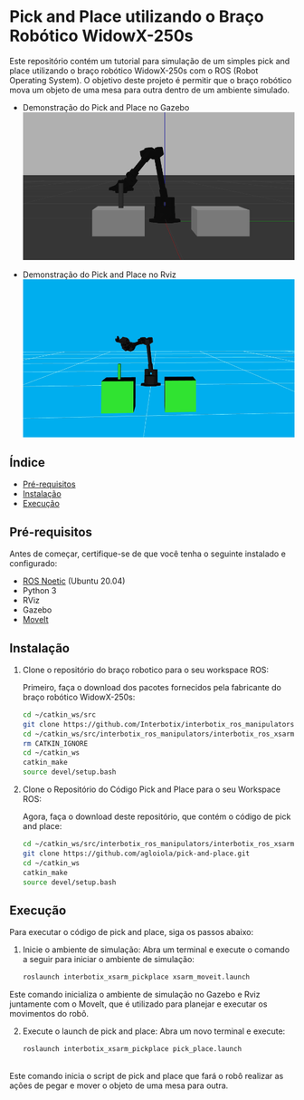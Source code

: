 # Pick and Place utilizando o Braço Robótico WidowX-250s

Este repositório contém um tutorial para simulação de um simples pick and place utilizando o braço robótico WidowX-250s com o ROS (Robot Operating System). O objetivo deste projeto é permitir que o braço robótico mova um objeto de uma mesa para outra dentro de um ambiente simulado. 

- Demonstração do Pick and Place no Gazebo
![Demonstração do Pick and Place](interbotix_xsarm_pickplace/images/pick.gif)

- Demonstração do Pick and Place no Rviz
![Demonstração do Pick and Place](interbotix_xsarm_pickplace/images/rviz.gif)

## Índice
- [Pré-requisitos](#pré-requisitos)
- [Instalação](#instalação)
- [Execução](#execução)


## Pré-requisitos

Antes de começar, certifique-se de que você tenha o seguinte instalado e configurado:

- [ROS Noetic](http://wiki.ros.org/noetic/Installation/Ubuntu) (Ubuntu 20.04)
- Python 3
- RViz
- Gazebo
- [MoveIt](https://moveit.ai/install/)

## Instalação

1. Clone o repositório do braço robotico para o seu workspace ROS:

   Primeiro, faça o download dos pacotes fornecidos pela fabricante do braço robótico WidowX-250s:
   ```bash
   cd ~/catkin_ws/src
   git clone https://github.com/Interbotix/interbotix_ros_manipulators.git
   cd ~/catkin_ws/src/interbotix_ros_manipulators/interbotix_ros_xsarms
   rm CATKIN_IGNORE 
   cd ~/catkin_ws
   catkin_make
   source devel/setup.bash 
   
   
2. Clone o Repositório do Código Pick and Place para o seu Workspace ROS:

   Agora, faça o download deste repositório, que contém o código de pick and place:
   ```bash
   cd ~/catkin_ws/src/interbotix_ros_manipulators/interbotix_ros_xsarms/
   git clone https://github.com/agloiola/pick-and-place.git
   cd ~/catkin_ws
   catkin_make
   source devel/setup.bash

## Execução
Para executar o código de pick and place, siga os passos abaixo:

1. Inicie o ambiente de simulação:
   Abra um terminal e execute o comando a seguir para iniciar o ambiente de simulação:
   ```bash
   roslaunch interbotix_xsarm_pickplace xsarm_moveit.launch 

Este comando inicializa o ambiente de simulação no Gazebo e Rviz juntamente com o MoveIt, que é utilizado para planejar e executar os movimentos do robô.
   
2. Execute o launch de pick and place:
   Abra um novo terminal e execute:
   ```bash
   roslaunch interbotix_xsarm_pickplace pick_place.launch 
     
 Este comando inicia o script de pick and place que fará o robô realizar as ações de pegar e mover o objeto de uma mesa para outra.


     

